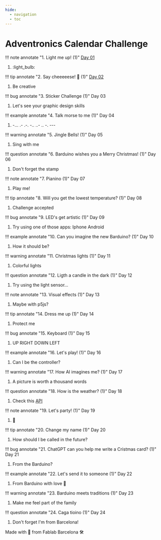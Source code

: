 ```yaml
---
hide:
  - navigation
  - toc
---
```


# Adventronics Calendar Challenge

!!! note annotate "1. Light me up! (1)"
    [Day 01](solutions/01/01.md)
1.  :light_bulb:

!!! tip annotate "2. Say cheeeeese! :cheese: (1)"
    [Day 02](solutions/02/02.md)
1. Be creative

!!! bug annotate "3. Sticker Challenge (1)"
    Day 03
    [](solutions/03/03.md)
1. Let's see your graphic design skills

!!! example annotate "4. Talk morse to me (1)"
    Day 04
    [](solutions/04/04.md)
1. -... .- .-. -.. ..- .. -. ---

!!! warning annotate "5. Jingle Bells! (1)"
    Day 05
    [](solutions/05/05.md)
1. Sing with me

!!! question annotate "6. Barduino wishes you a Merry Christmas! (1)"
    Day 06
    [](solutions/06/06.md)
1. Don't forget the stamp

!!! note annotate "7. Pianino (1)"
    Day 07
    [](solutions/07/07.md)
1. Play me!

!!! tip annotate "8. Will you get the lowest temperature? (1)"
    Day 08
    [](solutions/08/08.md)
1. Challenge accepted

!!! bug annotate "9. LED's get artistic (1)"
    Day 09
    [](solutions/09/09.md)
1. Try using one of those apps: Iphone Android

!!! example annotate "10. Can you imagine the new Barduino? (1)"
    Day 10
    [](solutions/10/10.md)
1. How it should be?

!!! warning annotate "11. Christmas lights (1)"
    Day 11
    [](solutions/11/11.md)
1. Colorful lights

!!! question annotate "12. Ligth a candle in the dark (1)"
    Day 12
    [](solutions/12/12.md)
1. Try using the light sensor...

!!! note annotate "13. Visual effects (1)"
    Day 13
    [](solutions/13/13.md)
1. Maybe with p5js?

!!! tip annotate "14. Dress me up (1)"
    Day 14
    [](solutions/14/14.md)
1. Protect me

!!! bug annotate "15. Keyboard (1)"
    Day 15
    [](solutions/15/15.md)
1. UP RIGHT DOWN LEFT

!!! example annotate "16. Let's play! (1)"
    Day 16
    [](solutions/16/16.md)
1. Can I be the controller?

!!! warning annotate "17. How AI imagines me? (1)"
    Day 17
    [](solutions/17/17.md)
1. A picture is worth a thousand words

!!! question annotate "18. How is the weather? (1)"
    Day 18
    [](solutions/18/18.md)
1. Check this [API](https://openweathermap.org/api)

!!! note annotate "19. Let's party! (1)"
    Day 19
    [](solutions/19/19.md)
1. :ping_pong:

!!! tip annotate "20. Change my name (1)"
    Day 20
    [](solutions/20/20.md)
1. How should I be called in the future?

!!! bug annotate "21. ChatGPT can you help me write a Cristmas card? (1)"
    Day 21
    [](solutions/21/21.md)
1. From the Barduino?

!!! example annotate "22. Let's send it to someone (1)"
    Day 22
    [](solutions/22/22.md)
1. From Barduino with love :love_letter:

!!! warning annotate "23. Barduino meets traditions (1)"
    Day 23
    [](solutions/23/23.md)
1. Make me feel part of the family

!!! question annotate "24. Caga tioino (1)"
    Day 24
    [](solutions/24/24.md)
1. Don't forget I'm from Barcelona!
 

Made with :purple_heart: from Fablab Barcelona :hammer_and_wrench:
